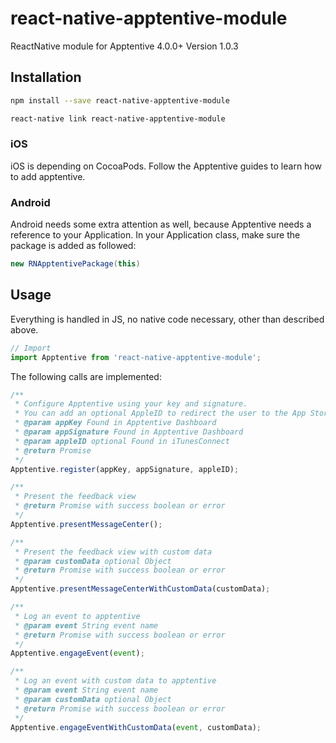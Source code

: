 # react-native-apptentive-module
ReactNative module for Apptentive 4.0.0+
Version 1.0.3

## Installation

```bash
npm install --save react-native-apptentive-module
```
```bash
react-native link react-native-apptentive-module
```

### iOS
iOS is depending on CocoaPods. Follow the Apptentive guides to learn how to add apptentive.

### Android
Android needs some extra attention as well, because Apptentive needs a reference to your 
Application. In your Application class, make sure the package is added as followed:
```java
new RNApptentivePackage(this)
``` 

## Usage
Everything is handled in JS, no native code necessary, other than described above. 
```js
// Import
import Apptentive from 'react-native-apptentive-module';
```

The following calls are implemented:
```js
/**
 * Configure Apptentive using your key and signature.
 * You can add an optional AppleID to redirect the user to the App Store
 * @param appKey Found in Apptentive Dashboard
 * @param appSignature Found in Apptentive Dashboard
 * @param appleID optional Found in iTunesConnect
 * @return Promise
 */
Apptentive.register(appKey, appSignature, appleID);

/**
 * Present the feedback view
 * @return Promise with success boolean or error
 */
Apptentive.presentMessageCenter();

/**
 * Present the feedback view with custom data
 * @param customData optional Object
 * @return Promise with success boolean or error
 */
Apptentive.presentMessageCenterWithCustomData(customData);

/**
 * Log an event to apptentive
 * @param event String event name
 * @return Promise with success boolean or error
 */
Apptentive.engageEvent(event);

/**
 * Log an event with custom data to apptentive
 * @param event String event name
 * @param customData optional Object
 * @return Promise with success boolean or error
 */
Apptentive.engageEventWithCustomData(event, customData);
```